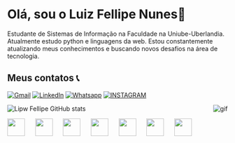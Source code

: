 # Olá, sou o Luiz Fellipe Nunes🐧
<p align="left">Estudante de Sistemas de Informação na Faculdade na Uniube-Uberlandia. Atualmente estudo python e linguagens da web.
Estou constantemente atualizando meus conhecimentos e buscando novos desafios na área de tecnologia.
  
## Meus contatos 📞

[![Gmail](https://img.shields.io/badge/Gmail-D14836?style=for-the-badge&logo=gmail&logoColor=white)](mailto:luiz.fellipe.nunes2016@gmail.com)
[![LinkedIn](https://img.shields.io/badge/LinkedIn-0077B5?style=for-the-badge&logo=linkedin&logoColor=white)](https://www.linkedin.com/in/luiz-fellipe-nun24b0752ba/)
[![Whatsapp](https://img.shields.io/badge/WhatsApp-25D366?style=for-the-badge&logo=whatsapp&logoColor=white)](https://wa.me/5534991444365)
[![INSTAGRAM](https://img.shields.io/badge/Instagram-E4405F?style=for-the-badge&logo=instagram&logoColor=white)](https://www.instagram.com/luiz.fellipe.nun/)

![Lipw Fellipe GitHub stats](https://github-readme-stats.vercel.app/api?username=LipwFellipe&show_icons=true&theme=dracula)
<img align="right" alt="gif" src="https://i.redd.it/3u0hkzmg49r71.gif">

<img height="40" width="40" src="https://cdn.jsdelivr.net/gh/devicons/devicon@latest/icons/python/python-original.svg" /> &nbsp;&nbsp;&nbsp;&nbsp;
<img height="40" width="40" src="https://cdn.jsdelivr.net/gh/devicons/devicon@latest/icons/django/django-plain.svg" /> &nbsp;&nbsp;&nbsp;&nbsp;
<img height="40" width="40" src="https://cdn.jsdelivr.net/gh/devicons/devicon@latest/icons/pytorch/pytorch-original.svg" /> &nbsp;&nbsp;&nbsp;&nbsp;
<img height="40" width="40" src="https://cdn.jsdelivr.net/gh/devicons/devicon@latest/icons/jupyter/jupyter-original.svg" /> &nbsp;&nbsp;&nbsp;&nbsp;
<img height="40" width="40" src="https://cdn.jsdelivr.net/gh/devicons/devicon@latest/icons/html5/html5-original.svg" /> &nbsp;&nbsp;&nbsp;&nbsp;
<img height="40" width="40" src="https://cdn.jsdelivr.net/gh/devicons/devicon@latest/icons/css3/css3-original.svg" /> &nbsp;&nbsp;&nbsp;&nbsp;
<img height="40" width="40" src="https://cdn.jsdelivr.net/gh/devicons/devicon@latest/icons/csharp/csharp-original.svg" />
